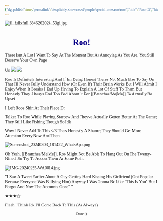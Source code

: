```yaml
---
{"dg-publish":true,"permalink":"/explicitly-showcased/people/special-ones/roo/roo/","title":"Roo <3","hideInGraph":true,"tags":["Tagless"],"noteIcon":""}
---
```


<style id="Force_Custom_Fonts" type="text/css">@font-face{font-style:normal;font-family:"Merriweather";src:local("Merriweather")}@font-face{font-style:bolder;font-family:"Merriweather";src:local("Merriweather")}@font-face{font-style:normal;font-family:"Merriweather";src:local("Merriweather");unicode-range:U+0-FF,U+2E80-9FFF,U+F900-FAFF,U+FE30-FE4F,U+20000-2FA1F}@font-face{font-style:bolder;font-family:"Merriweather";src:local("Merriweather");unicode-range:U+0-FF,U+2E80-9FFF,U+F900-FAFF,U+FE30-FE4F,U+20000-2FA1F}@font-face{font-style:normal;font-family:"Merriweather";src:local("Merriweather");unicode-range:U+0-FF}@font-face{font-style:bolder;font-family:"Merriweather";src:local("Merriweather");unicode-range:U+0-FF}:not(pre):not(code):not(textarea):not(tt):not(kbd):not(samp):not(var){font-family:"Merriweather"!important}pre,code,textarea,tt,kbd,samp,var{font-family:monospace!important}pre *,code *,textarea *,tt *,kbd *,samp *,var *{font-family:monospace!important}</style>

![il_fullxfull.3946262024_53gi.jpg](/img/user/images/il_fullxfull.3946262024_53gi.jpg)
# <center><span style="color:#0D0089">Roo!</span></center>

There Isnt A Lot I Want To Say At The Moment But As Annoying As You Are, You Still Deserve Your Own Page

Us
![](https://i.imgur.com/iG6akBg.png)
![](https://i.imgur.com/ieNUZnf.png)

Roo Is Definitely Interesting And If Im Being Honest Theres Not Much Else To Say On That
I'll Never Fully Understand How (Or Even If) Their Brain Works But I Will Admit I Enjoy When It Breaks
 I End Up Having To Explain A Lot Of Stuff To Them But Honestly They Always Feel Too Bad About It For [[Branches/Me\|Me]] To Actually Be Upset


I Left Roos Shirt At Their Place D:

Talked To Roo While Playing Stardew And Theyve Actually Gotten Better At The Game; They Still Like Fishing Though So Idk

Wow I Never Add To This </3
Thats Honestly A Shame; They Should Get More Attention Every Now And Then

![Screenshot_20240303_181422_WhatsApp.png](/img/user/images/Screenshot_20240303_181422_WhatsApp.png)


Oh Yeah, [[Branches/Me\|Me]], Roo Might Not Be Able To Hang Out On The Twenty-Nineth So Try To Accost Them At Some Point

![IMG-20240225-WA0014.jpg](/img/user/images/IMG-20240225-WA0014.jpg)


"I Saw A Tweet Earlier About A Guy Getting Hard Kissing His Girlfriend (Got Popular Because Everyone Was Bullying Him)
Anyway I Was Gonna Be Like "This Is You" But I Forgot And Now The Accounts Gone" "

★★★⚝

Flesh I Think Idk I'll Come Back To This (As Always)





<center><sub>Done :)</sub></center>


<script src="https://utteranc.es/client.js"
        repo="WonderingGodling/My-Mind-Space"
        issue-term="title"
        theme="preferred-color-scheme"
        crossorigin="anonymous"
        async>
</script>